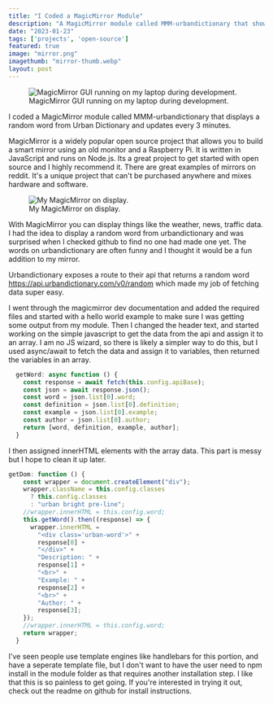 ```yaml
---
title: "I Coded a MagicMirror Module"
description: "A MagicMirror module called MMM-urbandictionary that shows random funny words."
date: "2023-01-23"
tags: ['projects', 'open-source']
featured: true
image: "mirror.png"
imagethumb: "mirror-thumb.webp"
layout: post
---
```


<figure>
  <img
    src="{{site.url}}/assets/images/blog/mirror.png"
    alt="MagicMirror GUI running on my laptop during development."
  />
  <figcaption>
    MagicMirror GUI running on my laptop during development.
  </figcaption>
</figure>

<p className="lead">
  I coded a MagicMirror module called MMM-urbandictionary that displays a random word from Urban Dictionary and updates every 3 minutes.
</p>

MagicMirror is a widely popular open source project that allows you to build a smart mirror using an old monitor and a Raspberry Pi. It is written in JavaScript and runs on Node.js. Its a great project to get started with open source and I highly recommend it. There are great examples of mirrors on reddit. It's a unique project that can't be purchased anywhere and mixes hardware and software.

<figure id="mirror-image">
  <img
    src="{{site.url}}/assets/images/blog/mirror2.PNG"
    alt="My MagicMirror on display."
  />
  <figcaption>
   My MagicMirror on display.
  </figcaption>
</figure>

With MagicMirror you can display things like the weather, news, traffic data. I had the idea to display a random word from urbandictionary and was surprised when I checked github to find no one had made one yet. The words on urbandictionary are often funny and I thought it would be a fun addition to my mirror.

Urbandictionary exposes a route to their api that returns a random word https://api.urbandictionary.com/v0/random which made my job of fetching data super easy.

I went through the magicmirror dev documentation and added the required files and started with a hello world example to make sure I was getting some output from my module. Then I changed the header text, and started working on the simple javascript to get the data from the api and assign it to an array. I am no JS wizard, so there is likely a simpler way to do this, but I used async/await to fetch the data and assign it to variables, then returned the variables in an array.

```javascript
  getWord: async function () {
    const response = await fetch(this.config.apiBase);
    const json = await response.json();
    const word = json.list[0].word;
    const definition = json.list[0].definition;
    const example = json.list[0].example;
    const author = json.list[0].author;
    return [word, definition, example, author];
  }
  ```

  I then assigned innerHTML elements with the array data. This part is messy but I hope to clean it up later.

```javascript
getDom: function () {
    const wrapper = document.createElement("div");
    wrapper.className = this.config.classes
      ? this.config.classes
      : "urban bright pre-line";
    //wrapper.innerHTML = this.config.word;
    this.getWord().then((response) => {
      wrapper.innerHTML =
        "<div class='urban-word'>" +
        response[0] +
        "</div>" +
        "Description: " +
        response[1] +
        "<br>" +
        "Example: " +
        response[2] +
        "<br>" +
        "Author: " +
        response[3];
    });
    //wrapper.innerHTML = this.config.word;
    return wrapper;
  }
  ```

  I've seen people use template engines like handlebars for this portion, and have a seperate template file, but I don't want to have the user need to npm install in the module folder as that requires another installation step. I like that this is so painless to get going. If you're interested in trying it out, check out the readme on github for install instructions.
